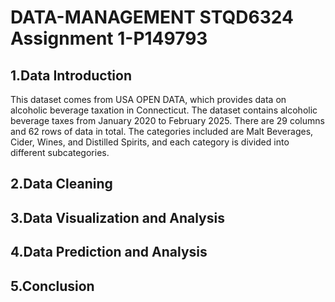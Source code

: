 # DATA-MANAGEMENT STQD6324 Assignment 1-P149793  
## 1.Data Introduction  
  This dataset comes from USA OPEN DATA, which provides data on alcoholic beverage taxation in Connecticut. The dataset contains alcoholic beverage taxes from January 2020 to February 2025. There are 29 columns and 62 rows of data in total. The categories included are Malt Beverages, Cider, Wines, and Distilled Spirits, and each category is divided into different subcategories.  
## 2.Data Cleaning  

## 3.Data Visualization and Analysis  

## 4.Data Prediction and Analysis  

## 5.Conclusion  

